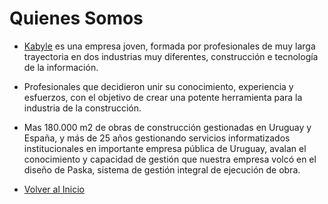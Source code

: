 # Quienes Somos

* [Kabyle](./README.md) es una empresa joven, formada por profesionales de muy larga trayectoria en dos industrias muy diferentes, construcción e tecnología de la información.

* Profesionales que decidieron unir su conocimiento, experiencia y esfuerzos, con el objetivo de crear una potente herramienta para la industria de la construcción.

* Mas 180.000 m2 de obras de construcción gestionadas en Uruguay y España, y más de 25 años gestionando servicios informatizados institucionales en importante empresa pública de Uruguay, avalan el conocimiento y capacidad de gestión que nuestra empresa volcó en el diseño de Paska, sistema de gestión integral de ejecución de obra.


* [Volver al Inicio](./README.md)
